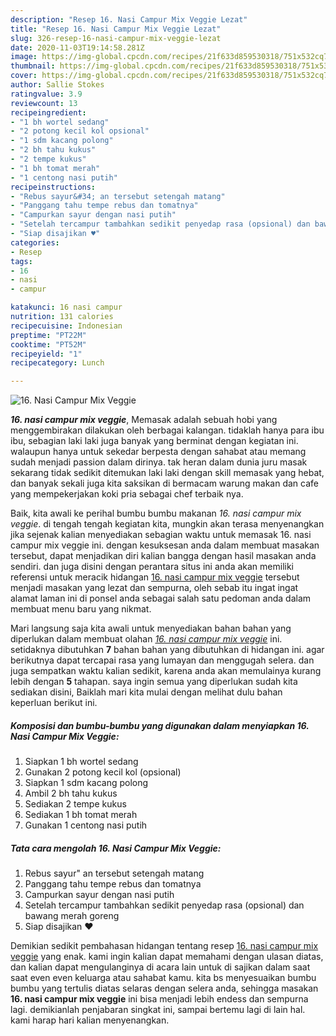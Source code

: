 ```yaml
---
description: "Resep 16. Nasi Campur Mix Veggie Lezat"
title: "Resep 16. Nasi Campur Mix Veggie Lezat"
slug: 326-resep-16-nasi-campur-mix-veggie-lezat
date: 2020-11-03T19:14:58.281Z
image: https://img-global.cpcdn.com/recipes/21f633d859530318/751x532cq70/16-nasi-campur-mix-veggie-foto-resep-utama.jpg
thumbnail: https://img-global.cpcdn.com/recipes/21f633d859530318/751x532cq70/16-nasi-campur-mix-veggie-foto-resep-utama.jpg
cover: https://img-global.cpcdn.com/recipes/21f633d859530318/751x532cq70/16-nasi-campur-mix-veggie-foto-resep-utama.jpg
author: Sallie Stokes
ratingvalue: 3.9
reviewcount: 13
recipeingredient:
- "1 bh wortel sedang"
- "2 potong kecil kol opsional"
- "1 sdm kacang polong"
- "2 bh tahu kukus"
- "2 tempe kukus"
- "1 bh tomat merah"
- "1 centong nasi putih"
recipeinstructions:
- "Rebus sayur&#34; an tersebut setengah matang"
- "Panggang tahu tempe rebus dan tomatnya"
- "Campurkan sayur dengan nasi putih"
- "Setelah tercampur tambahkan sedikit penyedap rasa (opsional) dan bawang merah goreng"
- "Siap disajikan ♥️"
categories:
- Resep
tags:
- 16
- nasi
- campur

katakunci: 16 nasi campur 
nutrition: 131 calories
recipecuisine: Indonesian
preptime: "PT22M"
cooktime: "PT52M"
recipeyield: "1"
recipecategory: Lunch

---
```



![16. Nasi Campur Mix Veggie](https://img-global.cpcdn.com/recipes/21f633d859530318/751x532cq70/16-nasi-campur-mix-veggie-foto-resep-utama.jpg)

<b><i>16. nasi campur mix veggie</i></b>, Memasak adalah sebuah hobi yang menggembirakan dilakukan oleh berbagai kalangan. tidaklah hanya para ibu ibu, sebagian laki laki juga banyak yang berminat dengan kegiatan ini. walaupun hanya untuk sekedar berpesta dengan sahabat atau memang sudah menjadi passion dalam dirinya. tak heran dalam dunia juru masak sekarang tidak sedikit ditemukan laki laki dengan skill memasak yang hebat, dan banyak sekali juga kita saksikan di bermacam warung makan dan cafe yang mempekerjakan koki pria sebagai chef terbaik nya.

Baik, kita awali ke perihal bumbu bumbu makanan <i>16. nasi campur mix veggie</i>. di tengah tengah kegiatan kita, mungkin akan terasa menyenangkan jika sejenak kalian menyediakan sebagian waktu untuk memasak 16. nasi campur mix veggie ini. dengan kesuksesan anda dalam membuat masakan tersebut, dapat menjadikan diri kalian bangga dengan hasil masakan anda sendiri. dan juga disini dengan perantara situs ini anda akan memiliki referensi untuk meracik hidangan <u>16. nasi campur mix veggie</u> tersebut menjadi masakan yang lezat dan sempurna, oleh sebab itu ingat ingat alamat laman ini di ponsel anda sebagai salah satu pedoman anda dalam membuat menu baru yang nikmat.




Mari langsung saja kita awali untuk menyediakan bahan bahan yang diperlukan dalam membuat olahan <u><i>16. nasi campur mix veggie</i></u> ini. setidaknya dibutuhkan <b>7</b> bahan bahan yang dibutuhkan di hidangan ini. agar berikutnya dapat tercapai rasa yang lumayan dan menggugah selera. dan juga sempatkan waktu kalian sedikit, karena anda akan memulainya kurang lebih dengan <b>5</b> tahapan. saya ingin semua yang diperlukan sudah kita sediakan disini, Baiklah mari kita mulai dengan melihat dulu bahan keperluan berikut ini.

<!--inarticleads1-->

##### Komposisi dan bumbu-bumbu yang digunakan dalam menyiapkan 16. Nasi Campur Mix Veggie:

1. Siapkan 1 bh wortel sedang
1. Gunakan 2 potong kecil kol (opsional)
1. Siapkan 1 sdm kacang polong
1. Ambil 2 bh tahu kukus
1. Sediakan 2 tempe kukus
1. Sediakan 1 bh tomat merah
1. Gunakan 1 centong nasi putih




<!--inarticleads2-->

##### Tata cara mengolah 16. Nasi Campur Mix Veggie:

1. Rebus sayur&#34; an tersebut setengah matang
1. Panggang tahu tempe rebus dan tomatnya
1. Campurkan sayur dengan nasi putih
1. Setelah tercampur tambahkan sedikit penyedap rasa (opsional) dan bawang merah goreng
1. Siap disajikan ♥️




Demikian sedikit pembahasan hidangan tentang resep <u>16. nasi campur mix veggie</u> yang enak. kami ingin kalian dapat memahami dengan ulasan diatas, dan kalian dapat mengulanginya di acara lain untuk di sajikan dalam saat saat even even keluarga atau sahabat kamu. kita bs menyesuaikan bumbu bumbu yang tertulis diatas selaras dengan selera anda, sehingga masakan <b>16. nasi campur mix veggie</b> ini bisa menjadi lebih endess dan sempurna lagi. demikianlah penjabaran singkat ini, sampai bertemu lagi di lain hal. kami harap hari kalian menyenangkan.
